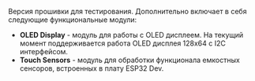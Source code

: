 Версия прошивки для тестирования.
Дополнительно включает в себя следующие функциональные модули:
* **OLED Display** - модуль для работы с OLED дисплеем. На текущий момент поддерживается работа OLED дисплея 128х64 с I2C интерфейсом.
* **Touch Sensors** - модуль для обработки функционала емкостных сенсоров, встроенных в плату ESP32 Dev.
